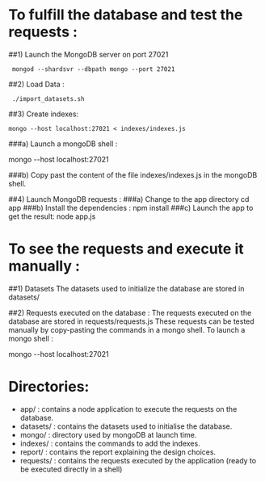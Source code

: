 
# To fulfill the database and test the requests :

##1) Launch the MongoDB server on port 27021

     mongod --shardsvr --dbpath mongo --port 27021

##2) Load Data :

     ./import_datasets.sh

##3) Create indexes:

	mongo --host localhost:27021 < indexes/indexes.js

###a) Launch a mongoDB shell :

  mongo --host localhost:27021

###b) Copy past the content of the file indexes/indexes.js in the mongoDB shell.

##4) Launch MongoDB requests :
###a) Change to the app directory
  cd app
###b) Install the dependencies :
  npm install
###c) Launch the app to get the result:
  node app.js

# To see the requests and execute it manually :
##1) Datasets
The datasets used to initialize the database are stored in datasets/

##2) Requests executed on the database :
The requests executed on the database are stored in requests/requests.js
These requests can be tested manually by copy-pasting the commands in a mongo shell.
To launch a mongo shell :

  mongo --host localhost:27021

# Directories:

* app/ 		: contains a node application to execute the requests on the database.
* datasets/ 	: contains the datasets used to initialise the database.
* mongo/ 		: directory used by mongoDB at launch time.
* indexes/	: contains the commands to add the indexes.
* report/		: contains the report explaining the design choices.
* requests/	: contains the requests executed by the application (ready to be executed directly in a shell)
